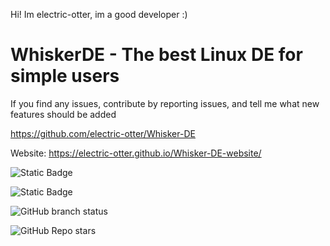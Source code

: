 Hi! Im electric-otter, im a good developer :)
# WhiskerDE - The best Linux DE for simple users
If you find any issues, contribute by reporting issues, and tell me what new features should be added

https://github.com/electric-otter/Whisker-DE

Website: https://electric-otter.github.io/Whisker-DE-website/

![Static Badge](https://img.shields.io/badge/license-gnu-blue?style=flat)

![Static Badge](https://img.shields.io/badge/platform-linux-blue?style=flat)

![GitHub branch status](https://img.shields.io/github/checks-status/electric-otter/Whisker-DE/main)

![GitHub Repo stars](https://img.shields.io/github/stars/electric-otter/Whisker-DE?style=flat)
